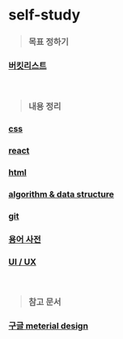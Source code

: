 # self-study

> ### 목표 정하기

### [버킷리스트](https://github.com/ka0824/bucket_list/blob/main/README.md)

<br />

> ### 내용 정리

### [css](https://github.com/ka0824/css)
### [react](https://github.com/ka0824/react)
### [html](https://github.com/ka0824/html)
### [algorithm & data structure](https://github.com/ka0824/algorithm-data-structure)
### [git](https://github.com/ka0824/git)
### [용어 사전](https://github.com/ka0824/simple_dictionary)
### [UI / UX](https://github.com/ka0824/ui_ux)

<br />

> ### 참고 문서

### [구글 meterial design](https://material.io/)
